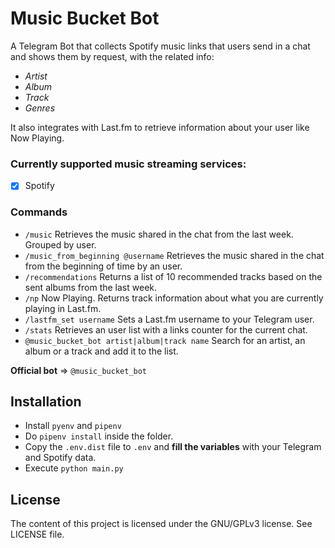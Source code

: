 # Music Bucket Bot

A Telegram Bot that collects Spotify music links that users send in a chat and shows them by request, 
with the related info:
- *Artist*
- *Album*
- *Track*
- *Genres*

It also integrates with Last.fm to retrieve information about your user like Now Playing.

### Currently supported music streaming services:
- [x] Spotify

### Commands
- ```/music``` Retrieves the music shared in the chat from the last week. Grouped by user.
- ```/music_from_beginning @username``` Retrieves the music shared in the chat from the beginning of time by an user.
- ```/recommendations``` Returns a list of 10 recommended tracks based on the sent albums from the last week.
- ```/np``` Now Playing. Returns track information about what you are currently playing in Last.fm.
- ```/lastfm_set username``` Sets a Last.fm username to your Telegram user.
- ```/stats``` Retrieves an user list with a links counter for the current chat.
- ```@music_bucket_bot artist|album|track name``` Search for an artist, an album or a track and add it to the list.


**Official bot** => ```@music_bucket_bot```

## Installation
- Install ```pyenv``` and ```pipenv```
- Do ```pipenv install``` inside the folder.
- Copy the ```.env.dist``` file to ```.env``` and **fill the variables** with your Telegram and Spotify data.
- Execute ```python main.py```

## License
The content of this project is licensed under the GNU/GPLv3 license. See LICENSE file.
